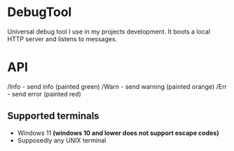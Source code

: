# DebugTool
Universal debug tool I use in my projects development. It boots a local HTTP server and listens to messages.

# API
  /Info - send info (painted green)
  /Warn - send warning (painted orange)
  /Err - send error (painted red)
  
## Supported terminals
- Windows 11 **(windows 10 and lower does not support escape codes)**
- Supposedly any UNIX terminal
